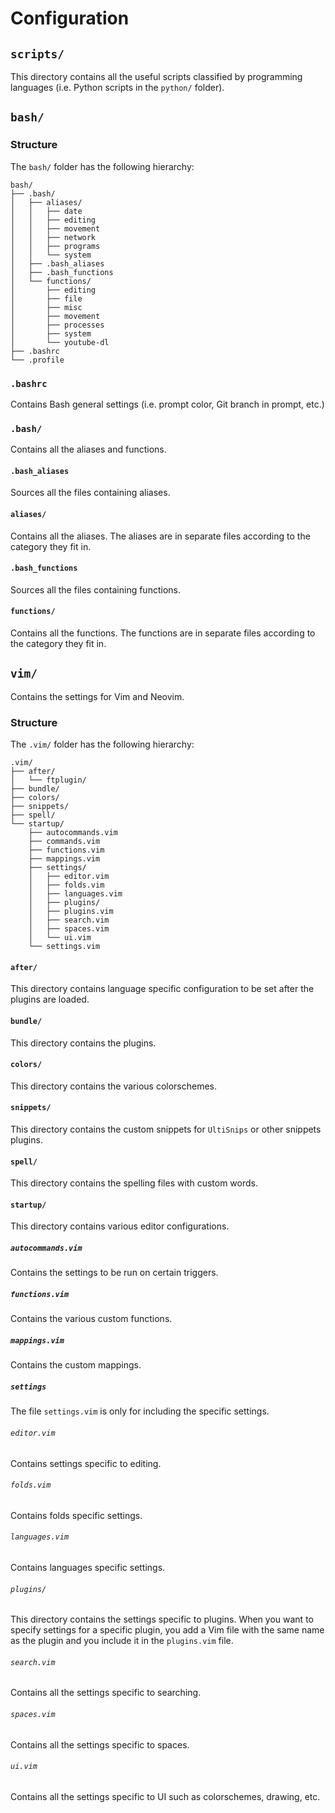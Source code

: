 # Configuration

## `scripts/`

This directory contains all the useful scripts classified by programming languages (i.e. Python scripts in the `python/` folder).

## `bash/`

### Structure

The `bash/` folder has the following hierarchy:

```
bash/
├── .bash/
│   ├── aliases/
│   │   ├── date
│   │   ├── editing
│   │   ├── movement
│   │   ├── network
│   │   ├── programs
│   │   └── system
│   ├── .bash_aliases
│   ├── .bash_functions
│   └── functions/
│       ├── editing
│       ├── file
│       ├── misc
│       ├── movement
│       ├── processes
│       ├── system
│       └── youtube-dl
├── .bashrc
└── .profile
```

### `.bashrc`

Contains Bash general settings (i.e. prompt color, Git branch in prompt, etc.)

### `.bash/`

Contains all the aliases and functions.

#### `.bash_aliases`

Sources all the files containing aliases.

#### `aliases/`

Contains all the aliases. The aliases are in separate files according to the category they fit in.

#### `.bash_functions`

Sources all the files containing functions.

#### `functions/`

Contains all the functions. The functions are in separate files according to the category they fit in.

## `vim/`

Contains the settings for Vim and Neovim.

### Structure

The `.vim/` folder has the following hierarchy:

```
.vim/
├── after/
│   └── ftplugin/
├── bundle/
├── colors/
├── snippets/
├── spell/
└── startup/
    ├── autocommands.vim
    ├── commands.vim
    ├── functions.vim
    ├── mappings.vim
    ├── settings/
    │   ├── editor.vim
    │   ├── folds.vim
    │   ├── languages.vim
    │   ├── plugins/
    │   ├── plugins.vim
    │   ├── search.vim
    │   ├── spaces.vim
    │   └── ui.vim
    └── settings.vim
```

#### `after/`

This directory contains language specific configuration to be set after the plugins are loaded.

#### `bundle/`

This directory contains the plugins.

#### `colors/`

This directory contains the various colorschemes.

#### `snippets/`

This directory contains the custom snippets for `UltiSnips` or other snippets plugins.

#### `spell/`

This directory contains the spelling files with custom words.

#### `startup/`

This directory contains various editor configurations.

##### `autocommands.vim`

Contains the settings to be run on certain triggers.

##### `functions.vim`

Contains the various custom functions.

##### `mappings.vim`

Contains the custom mappings.

##### `settings`

The file `settings.vim` is only for including the specific settings.

###### `editor.vim`

Contains settings specific to editing.

###### `folds.vim`

Contains folds specific settings.

###### `languages.vim`

Contains languages specific settings.

###### `plugins/`

This directory contains the settings specific to plugins. When you want to specify settings for a specific plugin, you add a Vim file with the same name as the plugin and you include it in the `plugins.vim` file.

###### `search.vim`

Contains all the settings specific to searching.

###### `spaces.vim`

Contains all the settings specific to spaces.

###### `ui.vim`

Contains all the settings specific to UI such as colorschemes, drawing, etc.
